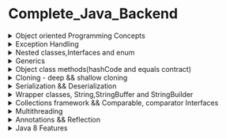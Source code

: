# Complete_Java_Backend




<details>
<Summary>Object oriented Programming Concepts</Summary>

<h6>Class(Static) & Object(Non-static or Instance)</h6>

``` 
        
        Class
            - A class in Java is a blueprint or template for creating objects.
            - It defines the structure and behavior that objects created from the class will have. 
            - It consists of instance variables(fields/properties), methods(actions/behavior) and construtors(initilization), nested classes.
            - It is a logical entity.
            - To access class level methods or fields- we have to define them as static fields or static methods.
            - By default every class is child class of Object class in java - we can use object class methods on every class - inheritance.

        Object
           - It is a physical entity, it takes up the memory space
           - we use new keyword to create an instance of the class called object.
           - when we call new keyword on a class for creating object, it first invokes constructor - which is used to initializing fields.

      Example :

               // Define a class named "Person"
                class Person {
                    // Fields (attributes)
                    String name;
                    int age;
                
                    // Constructor
                    public Person(String name, int age) {
                        this.name = name;
                        this.age = age;
                    }
        
                    // Method to display information about the person
                    public void displayInfo() {
                        System.out.println("Name: " + name);
                        System.out.println("Age: " + age);
                    }
        }

            public class Main {
                public static void main(String[] args) {
                    // Create an object of the "Person" class
                    Person person1 = new Person("Alice", 30);
            
                    // Call the "displayInfo" method on the object
                    person1.displayInfo();
            
                    // Create another object of the "Person" class
                    Person person2 = new Person("Bob", 25);
            
                    // Call the "displayInfo" method on the second object
                    person2.displayInfo();
                }
            }


Static and Non-static:
======================
Fields:
=======
Static Fields:
    i. A static field is shared among all instances of a class (memory allocated only once and shared accross the objects).
    ii.Changes to a static field affect all instances and are persistent across objects.
Non-Static Fields:
   i.A non-static field is unique to each instance of a class.
   ii.Changes to a non-static field only affect the specific instance they are associated with

Syntax:
ClassName.staticField
ClassName.staticMethod()

Methods:
========
	Static Methods:
        i. A static method can be called on the class itself, without creating an instance.
        ii. Static methods cannot access non-static (instance) members directly, as they don't have access to an object's state.
Non-Static Methods:
        i. Non-static methods are associated with instances and can access both static and non-static members of the class.
        ii.They have access to the instance's state through the this keyword.

Syntax:
object.nonStaticField
object.nonStaticMethod()

Note 1 : Atleast one class in java file should always be public, if we don't explicitly define the class as public,
         else JVM by default takes fileName as public class name

Note 2 : JVM checks for public class and inside that public class - will check for "public static void main(String[] args)" method as this
         is start point for execution of program - we don't need to create instance of the class so it should be "static"


Static blocks && Instance blocks, instanceof keyword
====================================================

Example: static block
=====================
public class StaticBlockExample {

   // A static initialization block is executed when the class is loaded into memory,
   // and it runs only once, regardless of how many instances of the class are created.
   // It's typically used for class-level initialization.
   static {
        System.out.println("This is a static initialization block.");
    }

    public StaticBlockExample() {
        System.out.println("Constructor called.");
    }

    public static void main(String[] args) {
        StaticBlockExample obj1 = new StaticBlockExample();
        StaticBlockExample obj2 = new StaticBlockExample();
    }
}

Example : instance block
========================

//An instance initialization block is executed when an instance of the class is created even before the construtor
// It's useful for performing instance-specific initialization. gets loaded for every new instance creation
public class InstanceBlockExample {
    {
        System.out.println("This is an instance initialization block.");
    }

    public InstanceBlockExample() {
        System.out.println("Constructor called.");
    }

    public static void main(String[] args) {
        InstanceBlockExample obj1 = new InstanceBlockExample();
        InstanceBlockExample obj2 = new InstanceBlockExample();
    }
}

instanceof keyword example :
============================
class Animal {
    // This is the base class.
}

class Dog extends Animal {
    // This is a subclass of Animal.
}

class Cat extends Animal {
    // This is another subclass of Animal.
}

public class InstanceOfExample {
    public static void main(String[] args) {
        Animal animal = new Dog(); // Creating a Dog object and assigning it to an Animal reference.
        testAnimalType(animal);
        
        animal = new Cat(); // Creating a Cat object and assigning it to the same Animal reference.
        testAnimalType(animal);
    }

    public static void testAnimalType(Animal animal) {
        if (animal instanceof Dog) {
            System.out.println("It's a Dog!");
        } else if (animal instanceof Cat) {
            System.out.println("It's a Cat!");
        } else if (animal instanceof Animal) {
            System.out.println("It's an Animal!");
        } else {
            System.out.println("Unknown type");
        }
    }
}
// It's a Dog!
// It's a Cat!

What are the default values assigned to variables and instances in java?
- There are no default values assigned to the variables in java.
We need to initialize the value before using it. Otherwise, it will throw a compilation error of (Variable might not be initialized). 
- But for instance, if we create the object,
then the default value will be initialized by the default constructor depending on the data type. 
- If it is a reference, then it will be assigned to null. 
- If it is numeric, then it will assign to 0.
- If it is a boolean, then it will be assigned to false. Etc

```
    
<h6>Encapuslation(Access specifiers,packages, using getters/setters)</h6>

Encapsulation : It is a mechanism in Java that bundles data (attributes) and the methods (functions) 
that operate on that data into a single unit known as a class.











<h6>Abstraction(Interface, Abstract class, Interfaces vs abstract class)</h6>
<h6>Polymorphism(Method overloading(Static/compile time binding) and method overriding(Runtime/Dynamic binding- reference type))</h6>
<h6>Inheritance(types of inheritance, diamond problem, Reusabality)</h6>
</details>



<details>
<Summary>Exception Handling</Summary>
</details>

<details>
<Summary>Nested classes,Interfaces and enum</Summary>
</details>


<details>
<Summary>Generics</Summary>
</details>



<details>
<Summary>Object class methods(hashCode and equals contract)</Summary>
</details>

<details>
<Summary>Cloning - deep && shallow cloning</Summary>
</details>

<details>
<Summary>Serialization && Deserialization</Summary>
</details>

<details>
<Summary>Wrapper classes, String,StringBuffer and StringBuilder</Summary>
</details>

<details>
<Summary>Collections framework && Comparable, comparator Interfaces</Summary>
</details>


<details>
<Summary>Multithreading</Summary>
</details>


<details>
<Summary>Annotations && Reflection</Summary>
</details>

<details>
<Summary>Java 8 Features</Summary>
<h6>1. Lambda Expressions && Functional Interfaces</h6>


Syntax for lambda expressions

```
1.syntax - No need to add return statement in case of single line expression
(parameters) -> expression

2.Multiple Parameters Lambda
(x) -> x * 2

3.Lambda with No Parameters
(a, b) -> a + b

4.Block Lambda with Multiple Statements
() -> "Hello, World!"

5.Lambda with Method Reference
(x, y) -> {
    int sum = x + y;
    return sum;
}

6.Lambda with Type Declaration
(int x, int y) -> x * y

```

Example of lambda expression

```
@FunctionalInerface
interface Pen{
     void write(); // Single abstract method + any no of abstract and default methods
}

class Bluepen implements Pen{
    public void write(){
        System.out.println("Writing with blue pen....");
    }
}

public class Main {
   public static void main(String[] args) { 
      //Without Lambda expressions
      Bluepen bluePen = new Bluepen();
      takeNotes(bluePen);
      
      //with lambda expressions
      Pen pen = ()->System.out.println("Writing with blue pen....");
      takeNotes(pen);
   }

   public static void takeNotes(Pen pen){
      pen.write();
   }
}
```

<br>
<h6> 2.Method references</h6>

  - method references are a shorthand notation that allows you to refer to a method without actually invoking it
  - They provide a way to pass methods as arguments to functions or assign them to variables, making your code more concise and readable.
  - Method references are often used in functional programming and with features like the Stream API
  - There are four types of method references in Java

```

1.Reference to a Static Method: You can refer to a static method of a class using the class name
// Using a lambda expression
Function<Integer, Double> squareRoot = x -> Math.sqrt(x);

// Using a method reference
Function<Integer, Double> squareRootRef = Math::sqrt;


2.Reference to an Instance Method of a Particular Object: You can reference an instance method of a specific object by specifying the object before the method name.

String str = "Hello, World!";

// Using a lambda expression
Function<Integer, Character> charAt = i -> str.charAt(i);

// Using a method reference
Function<Integer, Character> charAtRef = str::charAt;


3.Reference to an Instance Method of an Arbitrary Object of a Particular Type:
List<String> names = Arrays.asList("Alice", "Bob", "Charlie");

// Using a lambda expression
names.forEach(name -> System.out.println(name));

// Using a method reference
names.forEach(System.out::println);


4.Reference to a Constructor: You can reference a constructor using the Class::new syntax
// Using a lambda expression
Supplier<String> stringSupplier = () -> new String();

// Using a constructor reference
Supplier<String> stringSupplierRef = String::new;

```

<br>
<h6> 3.Predefined Functional Interfaces and there examples</h6>
     - Java provides predefined functional interfaces which are avaliable in java.util.function package

![alt text](https://www.falkhausen.de/Java-8/java.util/function.png)


```
import java.util.function.Supplier;

public class FunctionInterfaces {
    public static void main(String[] args) {


      //  1.Supplier  : Represents a supplier of results without taking any input.
        Supplier<String> supplier = () -> "Hello, World!";
        String result = supplier.get();
        System.out.println(result); // Output: Hello, World!


        //2. Consumer : Represents an operation that takes an input argument and returns no result.
        Consumer<String> consumer = message -> System.out.println("Message: " + message);
        consumer.accept("Hello, Consumer!");

        //3.Predicate : Represents a boolean-valued function of one argument.
        Predicate<Integer> isEven = number -> number % 2 == 0;
        boolean result = isEven.test(4);
        System.out.println("Is 4 even? " + result); // Output: Is 4 even? true


        //4.Function : Represents a function that takes an argument of type T and produces a result of type R
        Function<Integer, String> intToString = number -> "Number: " + number;
        String result = intToString.apply(42);
        System.out.println(result); // Output: Number: 42


        // 5..UnaryOperator<T> : Represents an operation on a single operand of type T that produces a result of the same type T.
        UnaryOperator<Integer> square = number -> number * number;
        int result = square.apply(5);
        System.out.println("Square of 5: " + result); // Output: Square of 5: 25

        //6. BinaryOperator<T>: Represents an operation upon two operands of type T that produces a result of the same type T. 
        BinaryOperator<Integer> add = (a, b) -> a + b;
        int result = add.apply(3, 7);
        System.out.println("3 + 7 = " + result); // Output: 3 + 7 = 10

    }
}


```

     


<br>
<h6> 4.Optionals </h6>
     - The Optional class in Java is part of the java.util package and was introduced in Java 8
     - It is used to represent an object that may or may not contain a non-null value
     - The purpose of Optional is to handle scenarios where you have an object that can be null, and it provides a more robust and safe way to work with such values to avoid null pointer exceptions.

```

//1. empty() : Returns an empty Optional instance.
Optional<String> emptyOptional = Optional.empty();


//2. of(T value) : Creates an Optional containing the given non-null value.
Optional<String> nonEmptyOptional = Optional.of("Hello");


//3.ofNullable(T value) : Creates an Optional containing the given value if it's non-null; otherwise, returns an empty Optional.
String nullableValue = null;
Optional<String> optional = Optional.ofNullable(nullableValue); // Creates an empty Optional


//4.isPresent() : Returns true if there is a value present in the Optional, otherwise false.
Optional<String> optional = Optional.of("Hello");
boolean isPresent = optional.isPresent(); // Returns true

//5.ifPresent(Consumer<T> consumer) : Executes the given consumer function if a value is present.
Optional<String> optional = Optional.of("Hello");
optional.ifPresent(value -> System.out.println("Value: " + value)); // Prints "Value: Hello"

//6.orElse(T other) : Returns the value if present; otherwise, returns the specified default value.
Optional<String> optional = Optional.empty();
String result = optional.orElse("Default"); // result will be "Default"


//7.orElseGet(Supplier<T> supplier) : Returns the value if present; otherwise, returns the result of the specified supplier function.
Optional<String> optional = Optional.empty();
String result = optional.orElseGet(() -> "Default"); // result will be "Default"


//8.orElseThrow(Supplier<? extends X> exceptionSupplier) :  Returns the value if present; otherwise, throws an exception generated by the provided supplier.
Optional<String> optional = Optional.empty();
String result = optional.orElseThrow(() -> new NoSuchElementException("No value present"));

//9.map(Function<? super T, ? extends U> mapper) : If a value is present, applies the given mapping function to it and returns an Optional containing the result.
Optional<String> optional = Optional.of("Hello");
Optional<Integer> lengthOptional = optional.map(String::length); // Contains the length, i.e., 5

//10.filter(Predicate<? super T> predicate) : If a value is present and satisfies the given predicate, returns the Optional; otherwise, returns an empty Optional.
Optional<Integer> optional = Optional.of(42);
Optional<Integer> filteredOptional = optional.filter(num -> num > 50); // Returns an empty Optional


```
     

<br>
<h6> 5.Stream Intro, classes and interfaces</h6>


![Alt Text](https://www.logicbig.com/tutorials/core-java-tutorial/java-util-stream/stream-api-intro/images/stream-api.png)

Please check the collection class methods and Stream support class methods

![Alt Text](https://www.falkhausen.de/Java-8/java.util/stream/Collectors.png)



![Alt Text](https://www.falkhausen.de/Java-8/java.util/stream/StreamSupport.png)


![Alt Text](https://www.falkhausen.de/Java-8/java.util/stream/Stream.png)

<br>
<h6> 6.Relation ship between stream and functional interfaces</h6>



```
Example 1: **fliter, map and collect**

  fliter : Stream<T> filter(Predicate<? super T> predicate) - Predicate : checks for true or false and adds to stream
  map : <R> Stream<R> map(Function<? super T, ? extends R> mapper) - Function :  that takes an argument of type T and produces a result of type R
  collect : <R, A> R collect(Collector<? super T, A, R> collector) -  collecting elements from a stream into a specific type of collection.
  Collector : public static <T> Collector<T, ?, List<T>> toList() -  Collector is a class and it has many static methods - one such method is toList

  Conclusion :
    - .map , .filter and .collect are abstract methods defined by the Stream interface in Java, they accept predefined functional interface as arguments or parameters in java
    - So The actual implementation of these methods depends on the specific stream type.

   List<Float> productPriceList2 =productsList.stream()  
                                     .filter(p -> p.price > 30000)// filtering data  
                                     .map(p->p.price)        // fetching price  
                                     .collect(Collectors.toList()); // collecting as list  



 Example 2 : Reduce example

 reduce :
  - Many times, we need to perform operations where a stream reduces to single resultant value, Reducing is the repeated process of combining all elements.
  - reduce operation applies a binary operator to each element in the stream where the first argument to the operator is the return value of the previous application and second argument is the         current stream element. (Identity, accumlator and combiner)
  - T reduce(T identity, BinaryOperator<T> accumulator) - identity is initial value of type T and accumulator is a function for combining two values 
  -  Optional<T> reduce(BinaryOperator<T> accumulator) - overloaded one

      case 1 : summing all the elements
        List<Integer> array = Arrays.asList(-2, 0, 4, 6, 8);
        // Finding sum of all elements
        int sum = array.stream().reduce(0, (element1, element2) -> element1 + element2); // 16

        int product = IntStream.range(2, 8)
                     .reduce((num1, num2) -> num1 * num2)
                     .orElse(-1);


      case 2 : comparing against all strings to find the max length string

        List<String> words = Arrays.asList("GFG", "Geeks", "for",  "GeeksQuiz", "GeeksforGeeks");
  
        // The lambda expression passed to
        // reduce() method takes two Strings
        // and returns the longer String.
        // The result of the reduce() method is
        // an Optional because the list on which
        // reduce() is called may be empty.
        Optional<String> longestString = words.stream().reduce((word1, word2)-> word1.length() > word2.length() ? word1 : word2);
        longestString.ifPresent(System.out::println); //GeeksforGeeks

     case 3: combing different strings into one single string

        String[] array = { "Geeks", "for", "Geeks" };
  
        // The result of the reduce() method is
        // an Optional because the list on which
        // reduce() is called may be empty.
        Optional<String> String_combine = Arrays.stream(array)
                                           .reduce((str1, str2)
                                           -> str1 + "-" + str2);
        if (String_combine.isPresent()) {
            System.out.println(String_combine.get()); // Geeks-for-Geeks
        }

```

<br>
<h6> 7.Date and Time API</h6>


</details>



